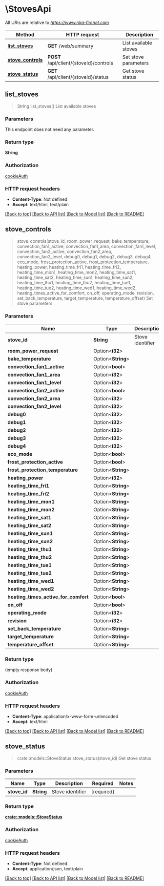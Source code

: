 # \StovesApi

All URIs are relative to *https://www.rika-firenet.com*

Method | HTTP request | Description
------------- | ------------- | -------------
[**list_stoves**](StovesApi.md#list_stoves) | **GET** /web/summary | List available stoves
[**stove_controls**](StovesApi.md#stove_controls) | **POST** /api/client/{stoveId}/controls | Set stove parameters
[**stove_status**](StovesApi.md#stove_status) | **GET** /api/client/{stoveId}/status | Get stove status



## list_stoves

> String list_stoves()
List available stoves

### Parameters

This endpoint does not need any parameter.

### Return type

**String**

### Authorization

[cookieAuth](../README.md#cookieAuth)

### HTTP request headers

- **Content-Type**: Not defined
- **Accept**: text/html, text/plain

[[Back to top]](#) [[Back to API list]](../README.md#documentation-for-api-endpoints) [[Back to Model list]](../README.md#documentation-for-models) [[Back to README]](../README.md)


## stove_controls

> stove_controls(stove_id, room_power_request, bake_temperature, convection_fan1_active, convection_fan1_area, convection_fan1_level, convection_fan2_active, convection_fan2_area, convection_fan2_level, debug0, debug1, debug2, debug3, debug4, eco_mode, frost_protection_active, frost_protection_temperature, heating_power, heating_time_fri1, heating_time_fri2, heating_time_mon1, heating_time_mon2, heating_time_sat1, heating_time_sat2, heating_time_sun1, heating_time_sun2, heating_time_thu1, heating_time_thu2, heating_time_tue1, heating_time_tue2, heating_time_wed1, heating_time_wed2, heating_times_active_for_comfort, on_off, operating_mode, revision, set_back_temperature, target_temperature, temperature_offset)
Set stove parameters

### Parameters


Name | Type | Description  | Required | Notes
------------- | ------------- | ------------- | ------------- | -------------
**stove_id** | **String** | Stove identifier | [required] |
**room_power_request** | Option<**i32**> |  |  |
**bake_temperature** | Option<**String**> |  |  |
**convection_fan1_active** | Option<**bool**> |  |  |
**convection_fan1_area** | Option<**i32**> |  |  |
**convection_fan1_level** | Option<**i32**> |  |  |
**convection_fan2_active** | Option<**bool**> |  |  |
**convection_fan2_area** | Option<**i32**> |  |  |
**convection_fan2_level** | Option<**i32**> |  |  |
**debug0** | Option<**i32**> |  |  |
**debug1** | Option<**i32**> |  |  |
**debug2** | Option<**i32**> |  |  |
**debug3** | Option<**i32**> |  |  |
**debug4** | Option<**i32**> |  |  |
**eco_mode** | Option<**bool**> |  |  |
**frost_protection_active** | Option<**bool**> |  |  |
**frost_protection_temperature** | Option<**String**> |  |  |
**heating_power** | Option<**i32**> |  |  |
**heating_time_fri1** | Option<**String**> |  |  |
**heating_time_fri2** | Option<**String**> |  |  |
**heating_time_mon1** | Option<**String**> |  |  |
**heating_time_mon2** | Option<**String**> |  |  |
**heating_time_sat1** | Option<**String**> |  |  |
**heating_time_sat2** | Option<**String**> |  |  |
**heating_time_sun1** | Option<**String**> |  |  |
**heating_time_sun2** | Option<**String**> |  |  |
**heating_time_thu1** | Option<**String**> |  |  |
**heating_time_thu2** | Option<**String**> |  |  |
**heating_time_tue1** | Option<**String**> |  |  |
**heating_time_tue2** | Option<**String**> |  |  |
**heating_time_wed1** | Option<**String**> |  |  |
**heating_time_wed2** | Option<**String**> |  |  |
**heating_times_active_for_comfort** | Option<**bool**> |  |  |
**on_off** | Option<**bool**> |  |  |
**operating_mode** | Option<**i32**> |  |  |
**revision** | Option<**i32**> |  |  |
**set_back_temperature** | Option<**String**> |  |  |
**target_temperature** | Option<**String**> |  |  |
**temperature_offset** | Option<**String**> |  |  |

### Return type

 (empty response body)

### Authorization

[cookieAuth](../README.md#cookieAuth)

### HTTP request headers

- **Content-Type**: application/x-www-form-urlencoded
- **Accept**: text/html

[[Back to top]](#) [[Back to API list]](../README.md#documentation-for-api-endpoints) [[Back to Model list]](../README.md#documentation-for-models) [[Back to README]](../README.md)


## stove_status

> crate::models::StoveStatus stove_status(stove_id)
Get stove status

### Parameters


Name | Type | Description  | Required | Notes
------------- | ------------- | ------------- | ------------- | -------------
**stove_id** | **String** | Stove identifier | [required] |

### Return type

[**crate::models::StoveStatus**](StoveStatus.md)

### Authorization

[cookieAuth](../README.md#cookieAuth)

### HTTP request headers

- **Content-Type**: Not defined
- **Accept**: application/json, text/plain

[[Back to top]](#) [[Back to API list]](../README.md#documentation-for-api-endpoints) [[Back to Model list]](../README.md#documentation-for-models) [[Back to README]](../README.md)

